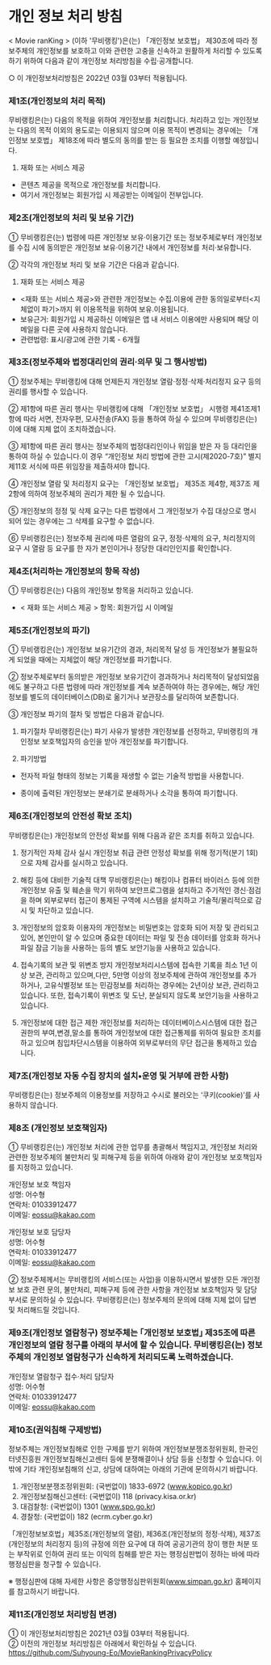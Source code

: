# 개인 정보 처리 방침
< Movie ranKing > (이하 '무비랭킹')은(는) 「개인정보 보호법」 제30조에 따라 정보주체의 개인정보를 보호하고 이와 관련한 고충을 신속하고 원활하게 처리할 수 있도록 하기 위하여 다음과 같이 개인정보 처리방침을 수립·공개합니다.

○ 이 개인정보처리방침은 2022년 03월 03부터 적용됩니다.

### 제1조(개인정보의 처리 목적)

무비랭킹은(는) 다음의 목적을 위하여 개인정보를 처리합니다. 처리하고 있는 개인정보는 다음의 목적 이외의 용도로는 이용되지 않으며 이용 목적이 변경되는 경우에는 「개인정보 보호법」 제18조에 따라 별도의 동의를 받는 등 필요한 조치를 이행할 예정입니다.

1. 재화 또는 서비스 제공
- 콘텐츠 제공을 목적으로 개인정보를 처리합니다.
- 여기서 개인정보는 회원가입 시 제공받는 이메일이 전부입니다.

### 제2조(개인정보의 처리 및 보유 기간)

① 무비랭킹은(는) 법령에 따른 개인정보 보유·이용기간 또는 정보주체로부터 개인정보를 수집 시에 동의받은 개인정보 보유·이용기간 내에서 개인정보를 처리·보유합니다.

② 각각의 개인정보 처리 및 보유 기간은 다음과 같습니다.

1. 재화 또는 서비스 제공
- <재화 또는 서비스 제공>와 관련한 개인정보는 수집.이용에 관한 동의일로부터<지체없이 파기>까지 위 이용목적을 위하여 보유.이용됩니다.
- 보유근거: 회원가입 시 제공하신 이메일은 앱 내 서비스 이용에만 사용되며 해당 이메일을 다른 곳에 사용하지 않습니다.
- 관련법령: 표시/광고에 관한 기록 - 6개월

### 제3조(정보주체와 법정대리인의 권리·의무 및 그 행사방법)

① 정보주체는 무비랭킹에 대해 언제든지 개인정보 열람·정정·삭제·처리정지 요구 등의 권리를 행사할 수 있습니다.

② 제1항에 따른 권리 행사는 무비랭킹에 대해 「개인정보 보호법」 시행령 제41조제1항에 따라 서면, 전자우편, 모사전송(FAX) 등을 통하여 하실 수 있으며 무비랭킹은(는) 이에 대해 지체 없이 조치하겠습니다.

③ 제1항에 따른 권리 행사는 정보주체의 법정대리인이나 위임을 받은 자 등 대리인을 통하여 하실 수 있습니다.이 경우 “개인정보 처리 방법에 관한 고시(제2020-7호)” 별지 제11호 서식에 따른 위임장을 제출하셔야 합니다.

④ 개인정보 열람 및 처리정지 요구는 「개인정보 보호법」 제35조 제4항, 제37조 제2항에 의하여 정보주체의 권리가 제한 될 수 있습니다.

⑤ 개인정보의 정정 및 삭제 요구는 다른 법령에서 그 개인정보가 수집 대상으로 명시되어 있는 경우에는 그 삭제를 요구할 수 없습니다.

⑥ 무비랭킹은(는) 정보주체 권리에 따른 열람의 요구, 정정·삭제의 요구, 처리정지의 요구 시 열람 등 요구를 한 자가 본인이거나 정당한 대리인인지를 확인합니다.

### 제4조(처리하는 개인정보의 항목 작성)

① 무비랭킹은(는) 다음의 개인정보 항목을 처리하고 있습니다.

- < 재화 또는 서비스 제공 > 항목: 회원가입 시 이메일   

### 제5조(개인정보의 파기)

① 무비랭킹은(는) 개인정보 보유기간의 경과, 처리목적 달성 등 개인정보가 불필요하게 되었을 때에는 지체없이 해당 개인정보를 파기합니다.

② 정보주체로부터 동의받은 개인정보 보유기간이 경과하거나 처리목적이 달성되었음에도 불구하고 다른 법령에 따라 개인정보를 계속 보존하여야 하는 경우에는, 해당 개인정보를 별도의 데이터베이스(DB)로 옮기거나 보관장소를 달리하여 보존합니다.

③ 개인정보 파기의 절차 및 방법은 다음과 같습니다.

1. 파기절차 무비랭킹은(는) 파기 사유가 발생한 개인정보를 선정하고, 무비랭킹의 개인정보 보호책임자의 승인을 받아 개인정보를 파기합니다.

2. 파기방법

- 전자적 파일 형태의 정보는 기록을 재생할 수 없는 기술적 방법을 사용합니다.

- 종이에 출력된 개인정보는 분쇄기로 분쇄하거나 소각을 통하여 파기합니다.

### 제6조(개인정보의 안전성 확보 조치)

무비랭킹은(는) 개인정보의 안전성 확보를 위해 다음과 같은 조치를 취하고 있습니다.

1. 정기적인 자체 감사 실시 개인정보 취급 관련 안정성 확보를 위해 정기적(분기 1회)으로 자체 감사를 실시하고 있습니다.

2. 해킹 등에 대비한 기술적 대책 무비랭킹은(는) 해킹이나 컴퓨터 바이러스 등에 의한 개인정보 유출 및 훼손을 막기 위하여 보안프로그램을 설치하고 주기적인 갱신·점검을 하며 외부로부터 접근이 통제된 구역에 시스템을 설치하고 기술적/물리적으로 감시 및 차단하고 있습니다.

3. 개인정보의 암호화 이용자의 개인정보는 비밀번호는 암호화 되어 저장 및 관리되고 있어, 본인만이 알 수 있으며 중요한 데이터는 파일 및 전송 데이터를 암호화 하거나 파일 잠금 기능을 사용하는 등의 별도 보안기능을 사용하고 있습니다.

4. 접속기록의 보관 및 위변조 방지 개인정보처리시스템에 접속한 기록을 최소 1년 이상 보관, 관리하고 있으며,다만, 5만명 이상의 정보주체에 관하여 개인정보를 추가하거나, 고유식별정보 또는 민감정보를 처리하는 경우에는 2년이상 보관, 관리하고 있습니다. 또한, 접속기록이 위변조 및 도난, 분실되지 않도록 보안기능을 사용하고 있습니다.

5. 개인정보에 대한 접근 제한 개인정보를 처리하는 데이터베이스시스템에 대한 접근권한의 부여,변경,말소를 통하여 개인정보에 대한 접근통제를 위하여 필요한 조치를 하고 있으며 침입차단시스템을 이용하여 외부로부터의 무단 접근을 통제하고 있습니다.

### 제7조(개인정보 자동 수집 장치의 설치•운영 및 거부에 관한 사항)

무비랭킹은(는) 정보주체의 이용정보를 저장하고 수시로 불러오는 ‘쿠키(cookie)’를 사용하지 않습니다.

### 제8조 (개인정보 보호책임자)

① 무비랭킹은(는) 개인정보 처리에 관한 업무를 총괄해서 책임지고, 개인정보 처리와 관련한 정보주체의 불만처리 및 피해구제 등을 위하여 아래와 같이 개인정보 보호책임자를 지정하고 있습니다.   
     
  개인정보 보호 책임자  
  성명: 어수형  
  연락처: 01033912477   
  이메일: eossu@kakao.com  
     
  개인정보 보호 담당자   
  성명: 어수형   
  연락처: 01033912477   
  이메일: eossu@kakao.com

② 정보주체께서는 무비랭킹의 서비스(또는 사업)을 이용하시면서 발생한 모든 개인정보 보호 관련 문의, 불만처리, 피해구제 등에 관한 사항을 개인정보 보호책임자 및 담당부서로 문의하실 수 있습니다. 무비랭킹은(는) 정보주체의 문의에 대해 지체 없이 답변 및 처리해드릴 것입니다.

### 제9조(개인정보 열람청구) 정보주체는 ｢개인정보 보호법｣ 제35조에 따른 개인정보의 열람 청구를 아래의 부서에 할 수 있습니다. 무비랭킹은(는) 정보주체의 개인정보 열람청구가 신속하게 처리되도록 노력하겠습니다.   
     
  개인정보 열람청구 접수·처리 담당자   
  성명: 어수형   
  연락처: 01033912477   
  이메일: eossu@kakao.com

### 제10조(권익침해 구제방법)

정보주체는 개인정보침해로 인한 구제를 받기 위하여 개인정보분쟁조정위원회, 한국인터넷진흥원 개인정보침해신고센터 등에 분쟁해결이나 상담 등을 신청할 수 있습니다. 이 밖에 기타 개인정보침해의 신고, 상담에 대하여는 아래의 기관에 문의하시기 바랍니다.

 1. 개인정보분쟁조정위원회: (국번없이) 1833-6972 (www.kopico.go.kr)
 2. 개인정보침해신고센터: (국번없이) 118 (privacy.kisa.or.kr)
 3. 대검찰청: (국번없이) 1301 (www.spo.go.kr)
 4. 경찰청: (국번없이) 182 (ecrm.cyber.go.kr)   
   
「개인정보보호법」제35조(개인정보의 열람), 제36조(개인정보의 정정·삭제), 제37조(개인정보의 처리정지 등)의 규정에 의한 요구에 대 하여 공공기관의 장이 행한 처분 또는 부작위로 인하여 권리 또는 이익의 침해를 받은 자는 행정심판법이 정하는 바에 따라 행정심판을 청구할 수 있습니다.

※ 행정심판에 대해 자세한 사항은 중앙행정심판위원회(www.simpan.go.kr) 홈페이지를 참고하시기 바랍니다.

### 제11조(개인정보 처리방침 변경)

① 이 개인정보처리방침은 2021년 03월 03부터 적용됩니다.   
② 이전의 개인정보 처리방침은 아래에서 확인하실 수 있습니다.   
https://github.com/Suhyoung-Eo/MovieRankingPrivacyPolicy
